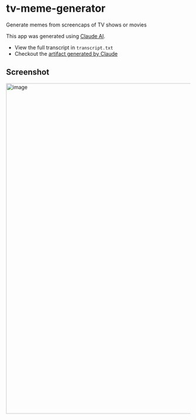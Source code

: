 # tv-meme-generator
Generate memes from screencaps of TV shows or movies

This app was generated using [Claude AI](https://claude.ai).

* View the full transcript in `transcript.txt`
* Checkout the [artifact generated by Claude](https://claude.site/artifacts/dc459143-7945-4980-ac46-01a8c4a7c32b)

## Screenshot

<img width="900" alt="image" src="https://github.com/user-attachments/assets/29b438f9-feff-4eb0-b258-08d1b2a11624">

